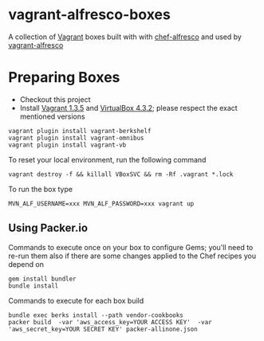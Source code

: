 vagrant-alfresco-boxes
================

A collection of [Vagrant](http://www.vagrantup.com) boxes built with with [chef-alfresco](https://github.com/maoo/chef-alfresco) and used by [vagrant-alfresco](https://github.com/maoo/vagrant-alfresco)

Preparing Boxes
======

* Checkout this project
* Install [Vagrant 1.3.5](http://docs.vagrantup.com/v2/installation/index.html) and [VirtualBox 4.3.2](https://www.virtualbox.org); please respect the exact mentioned versions

```
vagrant plugin install vagrant-berkshelf
vagrant plugin install vagrant-omnibus
vagrant plugin install vagrant-vb
```

To reset your local environment, run the following command

```
vagrant destroy -f && killall VBoxSVC && rm -Rf .vagrant *.lock
```

To run the box type

```
MVN_ALF_USERNAME=xxx MVN_ALF_PASSWORD=xxx vagrant up
```

Using Packer.io
---

Commands to execute once on your box to configure Gems; you'll need to re-run them also if there are some changes applied to the Chef recipes you depend on
```
gem install bundler
bundle install
```

Commands to execute for each box build
```
bundle exec berks install --path vendor-cookbooks
packer build  -var 'aws_access_key=YOUR ACCESS KEY'  -var 'aws_secret_key=YOUR SECRET KEY' packer-allinone.json
```
